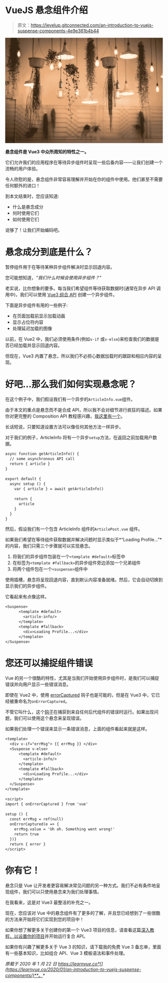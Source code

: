 # VueJS 悬念组件介绍

> 原文：<https://levelup.gitconnected.com/an-introduction-to-vuejs-suspense-components-4e9e361b4b44>

![](img/11e1de35e6a9ddae4afdf799cbd0bb84.png)

**悬念组件是 Vue3 中众所周知的特性之一。**

它们允许我们的应用程序在等待异步组件时呈现一些后备内容——让我们创建一个流畅的用户体验。

令人欣慰的是，悬念组件非常容易理解并开始在你的组件中使用。他们甚至不需要任何额外的进口！

到本文结束时，您应该知道:

*   什么是悬念成分
*   何时使用它们
*   如何使用它们

说够了！让我们开始编码吧。

# 悬念成分到底是什么？

暂停组件用于在等待某种异步组件解决时显示回退内容。

您可能想知道，*“我们什么时候会使用异步组件？”*

老实说，比你想象的要多。每当我们希望组件等待获取数据时(通常在异步 API 调用中)，我们可以使用 [Vue3 组合 API](https://learnvue.co/2020/01/4-vue3-composition-api-tips-you-should-know/) 创建一个异步组件。

下面是异步组件有用的一些例子:

*   在页面加载前显示加载动画
*   显示占位符内容
*   处理延迟加载的图像

以前，在 Vue2 中，我们必须使用条件(例如`v-if` 或`v-else`)来检查我们的数据是否已经加载并显示回退内容。

但现在，Vue3 内置了悬念，所以我们不必担心数据加载时的跟踪和相应内容的呈现。

# 好吧…那么我们如何实现悬念呢？

在这个例子中，我们假设我们有一个异步的`ArticleInfo.vue`组件。

由于本文的重点是悬念而不是合成 API，所以我不会对细节进行疯狂的描述。如果你对更完整的 Composition API 教程感兴趣，[我这里有一个](https://learnvue.co/2020/09/setting-up-your-first-vue3-project-vue-3-0-release/)。

长话短说，只要知道设置方法可以像任何其他方法一样异步。

对于我们的例子，ArticleInfo 将有一个异步`setup`方法，在返回之前加载用户数据。

```
async function getArticleInfo() {
  // some asynchronous API call
  return { article }
}

export default {
  async setup () {
    var { article } = await getArticleInfo()

    return {
      article
    }
  }
}
```

然后，假设我们有一个包含 ArticleInfo 组件的`ArticlePost.vue` 组件。

如果我们希望在等待组件获取数据并解决问题时显示类似于*“Loading Profile…”*的内容，我们只需三个步骤就可以实现悬念。

1.  将我们的异步组件包装在一个`<template #default>`标签中
2.  在标签为`<template #fallback>`的异步组件旁边添加一个兄弟组件
3.  将两个组件包在一个`<suspense>`组件中

使用插槽，悬念将呈现回退内容，直到默认内容准备就绪。然后，它会自动切换到显示我们的异步组件。

它看起来有点像这样。

```
<Suspense>
      <template #default>
        <article-info/>
      </template>
      <template #fallback>
        <div>Loading Profile...</div>
      </template>
</Suspense>
```

# 您还可以捕捉组件错误

Vue 的另一个很酷的特性，尤其是当我们开始使用异步组件时，是我们可以捕捉错误并向用户显示一些错误消息。

即使在 Vue2 中，使用 [errorCaptured](https://vuejs.org/v2/api/#errorCaptured) 钩子也是可能的，但是在 Vue3 中，它已经被重命名为`onErrorCaptured`。

不管它叫什么，这个[钩子](https://learnvue.co/2019/12/a-beginners-guide-to-vuejs-lifecycle-hooks/)在捕获到来自任何后代组件的错误时运行。如果出现问题，我们可以使用这个悬念来呈现错误。

如果我们处理一个错误来显示一条错误消息，上面的组件看起来就是这样。

```
<template>
  <div v-if="errMsg"> {{ errMsg }} </div>
  <Suspense v-else>
      <template #default>
        <article-info/>
      </template>
      <template #fallback>
        <div>Loading Profile...</div>
      </template>
  </Suspense>
</template>

<script>
import { onErrorCaptured } from 'vue'

setup () {
  const errMsg = ref(null)
  onErrorCaptured(e => {
    errMsg.value = 'Uh oh. Something went wrong!'
    return true
  })}
  return { error }
</script>
```

# 你有它！

悬念只是 Vue 让开发者更容易解决常见问题的另一种方式。我们不必有条件地呈现组件，我们可以只使用悬念来为我们处理事情。

在我看来，这是对 Vue3 最整洁的补充之一。

现在，您应该对 Vue 中的悬念组件有了更多的了解，并且您已经想到了一些很酷的方法来开始将它们实现到您的项目中！

如果你想了解更多关于创建你的第一个 Vue3 项目的信息，请查看这篇[深入教程，以设置你的项目](https://learnvue.co/2020/09/setting-up-your-first-vue3-project-vue-3-0-release/)并开始运行复合 API。

如果你有兴趣了解更多关于 Vue 3 的知识，请下载我的免费 Vue 3 备忘单，里面有一些基本知识，比如组合 API、Vue 3 模板语法和事件处理。

*原载于 2020 年 1 月 22 日 https://learnvue.co*[](https://learnvue.co/2020/01/an-introduction-to-vuejs-suspense-components/)**。**